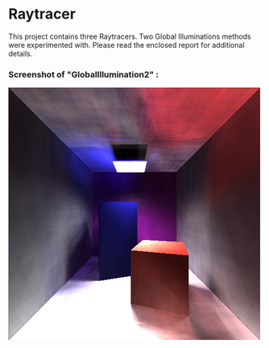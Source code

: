 # Raytracer

This project contains three Raytracers. Two Global Illuminations methods were experimented with. Please read the enclosed report for additional details. 

### Screenshot of "GlobalIllumination2" :  

![screen](https://github.com/imalikshake/raytracer/blob/master/screenshot.png?raw=true)
